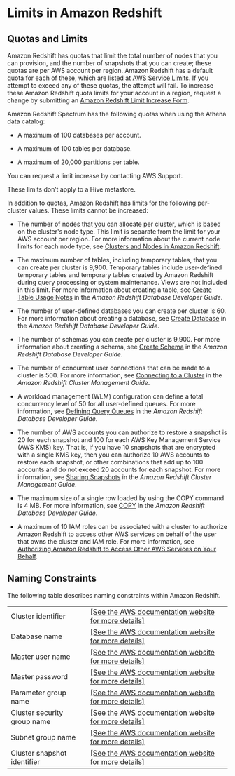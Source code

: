 # Limits in Amazon Redshift<a name="amazon-redshift-limits"></a>

## Quotas and Limits<a name="amazon-redshift-limits-quota"></a>

Amazon Redshift has quotas that limit the total number of nodes that you can provision, and the number of snapshots that you can create; these quotas are per AWS account per region\. Amazon Redshift has a default quota for each of these, which are listed at [AWS Service Limits](http://docs.aws.amazon.com/general/latest/gr/aws_service_limits.html#limits_redshift)\. If you attempt to exceed any of these quotas, the attempt will fail\. To increase these Amazon Redshift quota limits for your account in a region, request a change by submitting an [Amazon Redshift Limit Increase Form](https://console.aws.amazon.com/support/home#/case/create?issueType=service-limit-increase&limitType=service-code-redshift)\. 

Amazon Redshift Spectrum has the following quotas when using the Athena data catalog:

+ A maximum of 100 databases per account\.

+ A maximum of 100 tables per database\.

+ A maximum of 20,000 partitions per table\.

You can request a limit increase by contacting AWS Support\.

These limits don’t apply to a Hive metastore\.

In addition to quotas, Amazon Redshift has limits for the following per\-cluster values\. These limits cannot be increased:

+ The number of nodes that you can allocate per cluster, which is based on the cluster's node type\. This limit is separate from the limit for your AWS account per region\. For more information about the current node limits for each node type, see [Clusters and Nodes in Amazon Redshift](working-with-clusters.md#rs-about-clusters-and-nodes)\. 

+ The maximum number of tables, including temporary tables, that you can create per cluster is 9,900\. Temporary tables include user\-defined temporary tables and temporary tables created by Amazon Redshift during query processing or system maintenance\. Views are not included in this limit\. For more information about creating a table, see [Create Table Usage Notes](http://docs.aws.amazon.com/redshift/latest/dg/r_CREATE_TABLE_usage.html) in the *Amazon Redshift Database Developer Guide*\. 

+ The number of user\-defined databases you can create per cluster is 60\. For more information about creating a database, see [Create Database](http://docs.aws.amazon.com/redshift/latest/dg/r_CREATE_DATABASE.html) in the *Amazon Redshift Database Developer Guide*\.

+ The number of schemas you can create per cluster is 9,900\. For more information about creating a schema, see [Create Schema](http://docs.aws.amazon.com/redshift/latest/dg/r_CREATE_SCHEMA.html) in the *Amazon Redshift Database Developer Guide*\.

+ The number of concurrent user connections that can be made to a cluster is 500\. For more information, see [Connecting to a Cluster](connecting-to-cluster.md) in the *Amazon Redshift Cluster Management Guide*\.

+ A workload management \(WLM\) configuration can define a total concurrency level of 50 for all user\-defined queues\. For more information, see [Defining Query Queues](http://docs.aws.amazon.com/redshift/latest/dg/cm-c-defining-query-queues.html) in the *Amazon Redshift Database Developer Guide*\.

+ The number of AWS accounts you can authorize to restore a snapshot is 20 for each snapshot and 100 for each AWS Key Management Service \(AWS KMS\) key\. That is, if you have 10 snapshots that are encrypted with a single KMS key, then you can authorize 10 AWS accounts to restore each snapshot, or other combinations that add up to 100 accounts and do not exceed 20 accounts for each snapshot\. For more information, see [Sharing Snapshots](working-with-snapshots.md#working-with-snapshot-share-snapshot) in the *Amazon Redshift Cluster Management Guide*\.

+ The maximum size of a single row loaded by using the COPY command is 4 MB\. For more information, see [COPY](http://docs.aws.amazon.com/redshift/latest/dg/r_COPY.html) in the *Amazon Redshift Database Developer Guide*\. 

+ A maximum of 10 IAM roles can be associated with a cluster to authorize Amazon Redshift to access other AWS services on behalf of the user that owns the cluster and IAM role\. For more information, see [Authorizing Amazon Redshift to Access Other AWS Services on Your Behalf](authorizing-redshift-service.md)\.

## Naming Constraints<a name="amazon-redshift-limits-naming"></a>

 The following table describes naming constraints within Amazon Redshift\. 


|  |  | 
| --- |--- |
| Cluster identifier |  [\[See the AWS documentation website for more details\]](http://docs.aws.amazon.com/redshift/latest/mgmt/amazon-redshift-limits.html)  | 
|  Database name  |  [\[See the AWS documentation website for more details\]](http://docs.aws.amazon.com/redshift/latest/mgmt/amazon-redshift-limits.html)  | 
|  Master user name  |  [\[See the AWS documentation website for more details\]](http://docs.aws.amazon.com/redshift/latest/mgmt/amazon-redshift-limits.html)  | 
|  Master password  |  [\[See the AWS documentation website for more details\]](http://docs.aws.amazon.com/redshift/latest/mgmt/amazon-redshift-limits.html)  | 
|  Parameter group name  |  [\[See the AWS documentation website for more details\]](http://docs.aws.amazon.com/redshift/latest/mgmt/amazon-redshift-limits.html)  | 
|  Cluster security group name  |  [\[See the AWS documentation website for more details\]](http://docs.aws.amazon.com/redshift/latest/mgmt/amazon-redshift-limits.html)  | 
|  Subnet group name  |  [\[See the AWS documentation website for more details\]](http://docs.aws.amazon.com/redshift/latest/mgmt/amazon-redshift-limits.html)  | 
|  Cluster snapshot identifier  |  [\[See the AWS documentation website for more details\]](http://docs.aws.amazon.com/redshift/latest/mgmt/amazon-redshift-limits.html)  | 